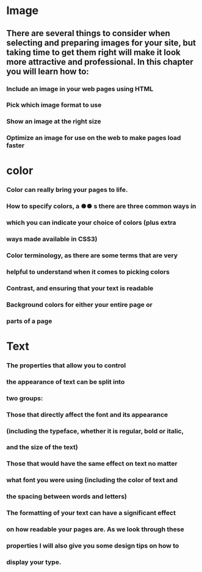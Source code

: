 # Image
## There are several things to consider when selecting and preparing images for your site, but taking time to get them right will make it look more attractive and professional. In this chapter you will learn how to: 
### Include an image in your web pages using HTML
### Pick which image format to use
### Show an image at the right size
### Optimize an image for use on the web to make pages load faster

# color
### Color can really bring your pages to life.

### How to specify colors, a ●● s there are three common ways in
### which you can indicate your choice of colors (plus extra
### ways made available in CSS3)
### Color terminology, as there are some terms that are very
### helpful to understand when it comes to picking colors
### Contrast, and ensuring that your text is readable
### Background colors for either your entire page or
### parts of a page

# Text
### The properties that allow you to control
### the appearance of text can be split into
### two groups:
### Those that directly affect the font and its appearance
### (including the typeface, whether it is regular, bold or italic,
### and the size of the text)
### Those that would have the same effect on text no matter
### what font you were using (including the color of text and
### the spacing between words and letters)
### The formatting of your text can have a significant effect
### on how readable your pages are. As we look through these
### properties I will also give you some design tips on how to
### display your type.

